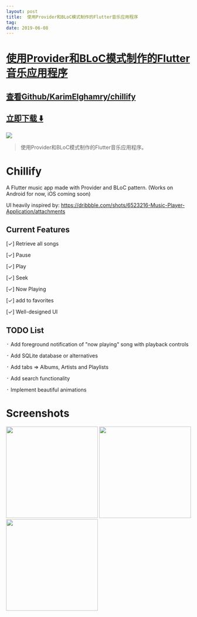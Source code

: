 ```yaml
---
layout: post
title:  使用Provider和BLoC模式制作的Flutter音乐应用程序
tag: 
date: 2019-06-08
---
```


# [使用Provider和BLoC模式制作的Flutter音乐应用程序 ](http://github.com/KarimElghamry/chillify) 



## [查看Github/KarimElghamry/chillify](http://github.com/KarimElghamry/chillify)
## [立即下载 ️⬇️ ](https://codeload.github.com/KarimElghamry/chillify/zip/master) 


 
![](https://flutterawesome.com/content/images/2019/06/chillify.jpg)
 
>
> 使用Provider和BLoC模式制作的Flutter音乐应用程序。
>

 
# Chillify

A Flutter music app made with Provider and BLoC pattern. (Works on Android for now, iOS coming soon)

UI heavily inspired by: https://dribbble.com/shots/6523216-Music-Player-Application/attachments

## Current Features
[✓] Retrieve all songs

[✓] Pause

[✓] Play

[✓] Seek

[✓] Now Playing

[✓] add to favorites

[✓] Well-designed UI


## TODO List

᛫ Add foreground notification of "now playing" song with playback controls

᛫ Add SQLite database or alternatives

᛫ Add tabs => Albums, Artists and Playlists

᛫ Add search functionality

᛫ Implement beautiful animations


# Screenshots


<img src="/first_screen.png" width="250"/> <img src="/second_screen.png" width="250"/> <img src="/third_screen.png" width="250"/>

